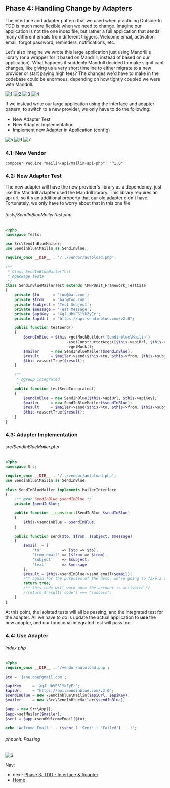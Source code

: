 ## Phase 4: Handling Change by Adapters
The interface and adapter pattern that we used when practicing Outside-In TDD is much more flexible when we need to change. Imagine our application is not the one index file, but rather a full application that sends many different emails from different triggers. Welcome email, activation email, forgot password, reminders, notifications, etc. 

Let's also imagine we wrote this large application just using Mandrill's library (or a wrapper for it based on Mandrill, instead of based on our application). What happens if suddenly Mandrill decided to make significant changes, like giving us a very short timeline to either migrate to a new provider or start paying high fees? The changes we'd have to make in the codebase could be enormous, depending on how tightly coupled we were with Mandrill. 

![1](https://github.com/jmauerhan/mailer-demo/blob/master/docs/img/announcement.PNG)
![2](https://github.com/jmauerhan/mailer-demo/blob/master/docs/img/reactions.PNG)
![3](https://github.com/jmauerhan/mailer-demo/blob/master/docs/img/reactions-2.PNG)
![4](https://github.com/jmauerhan/mailer-demo/blob/master/docs/img/reactions-3.PNG)

If we instead write our large application using the interface and adapter pattern, to switch to a new provider, we only have to do the following:
* New Adapter Test
* New Adapter Implementation
* Implement new Adapter in Application (config)

![5](https://github.com/jmauerhan/mailer-demo/blob/master/docs/img/abstraction.PNG)
![6](https://github.com/jmauerhan/mailer-demo/blob/master/docs/img/wellfactored.PNG)
![7](https://github.com/jmauerhan/mailer-demo/blob/master/docs/img/code.PNG)

### 4.1: New Vendor
`composer require "mailin-api/mailin-api-php": "^1.0"`

### 4.2: New Adapter Test
The new adapter will have the new provider's library as a dependency, just like the Mandrill adapter used the Mandrill library. This library requires an api url, so it's an additional property that our old adapter didn't have. Fortunately, we only have to worry about that in this one file.

###### tests/SendInBlueMailerTest.php
```php
<?php
namespace Tests;

use Src\SendInBlueMailer;
use Sendinblue\Mailin as SendInBlue;

require_once __DIR__ . '/../vendor/autoload.php';

/**
 * Class SendInBlueMailerTest
 * @package Tests
 */
Class SendInBlueMailerTest extends \PHPUnit_Framework_TestCase
{
    private $to      = 'foo@bar.com';
    private $from    = 'bar@foo.com';
    private $subject = 'Test Subject';
    private $message = 'Test Message';
    private $apiKey  = 'XgJLUbVFS1YkZyEr';
    private $apiUrl  = "https://api.sendinblue.com/v2.0";

    public function testSend()
    {
        $sendInBlue = $this->getMockBuilder('Sendinblue\Mailin')
                           ->setConstructorArgs([$this->apiUrl, $this->apiKey])
                           ->getMock();
        $mailer     = new SendInBlueMailer($sendInBlue);
        $result     = $mailer->send($this->to, $this->from, $this->subject, $this->message);
        $this->assertTrue($result);
    }

    /**
     * @group integrated
     */
    public function testSendIntegrated()
    {
        $sendInBlue = new SendInBlue($this->apiUrl, $this->apiKey);
        $mailer     = new SendInBlueMailer($sendInBlue);
        $result     = $mailer->send($this->to, $this->from, $this->subject, $this->message);
        $this->assertTrue($result);
    }
}
```

### 4.3: Adapter Implementation

###### src/SendInBlueMailer.php
```php
<?php
namespace Src;

require_once __DIR__ . '/../vendor/autoload.php';
use Sendinblue\Mailin as SendInBlue;

class SendInBlueMailer implements MailerInterface
{
    /** @var SendInBlue $sendInBlue */
    private $sendInBlue;

    public function __construct(SendInBlue $sendInBlue)
    {
        $this->sendInBlue = $sendInBlue;
    }

    public function send($to, $from, $subject, $message)
    {
        $email  = [
            'to'         => [$to => $to],
            'from_email' => [$from => $from],
            'subject'    => $subject,
            'text'       => $message
        ];
        $result = $this->sendInBlue->send_email($email);
        /** again for the purposes of the demo, we're going to fake a success. */
        return true;
        /** this code will work once the account is activated */
        //return $result['code'] === 'success';
    }
}
```

At this point, the isolated tests will all be passing, and the integrated test for the adapter. All we have to do is update the actual application to **use** the new adapter, and our functional integrated test will pass too.

### 4.4: Use Adapter
###### index.php
```php
<?php
require_once __DIR__ . '/vendor/autoload.php';

$to = 'jane.doe@gmail.com';

$apiKey     = 'XgJLUbVFS1YkZyEr';
$apiUrl     = "https://api.sendinblue.com/v2.0";
$sendInBlue = new \Sendinblue\Mailin($apiUrl, $apiKey);
$mailer     = new \Src\SendInBlueMailer($sendInBlue);

$app = new Src\App();
$app->setMailer($mailer);
$sent = $app->sendWelcomeEmail($to);

echo 'Welcome Email ' . ($sent ? 'Sent' : 'Failed') . '!';
```

###### phpunit: Passing
![6](https://cloud.githubusercontent.com/assets/4204262/13345849/384dc872-dc30-11e5-8c3f-bb81f593bec0.PNG)

Nav:
* next: [Phase 3: TDD - Interface & Adapter](docs/phase-3.md)
* [Home](readme.md)
